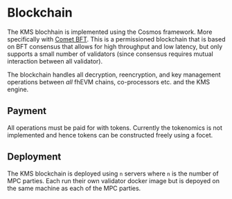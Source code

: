 # Blockchain
The KMS blochhain is implemented using the Cosmos framework. More specifically with [Comet BFT](https://cosmos.network/cometbft/).
This is a permissioned blockchain that is based on BFT consensus that allows for high throughput and low latency, but only supports a small number of validators (since consensus requires mutual interaction between all validator).

The blockchain handles all decryption, reencryption, and key management operations between _all_ fhEVM chains, co-processors etc. and the KMS engine.

## Payment
All operations must be paid for with tokens. Currently the tokenomics is not implemented and hence tokens can be constructed freely using a focet.

## Deployment
The KMS blockchain is deployed using `n` servers where `n` is the number of MPC parties. Each run their own validator docker image but is depoyed on the same machine as each of the MPC parties.